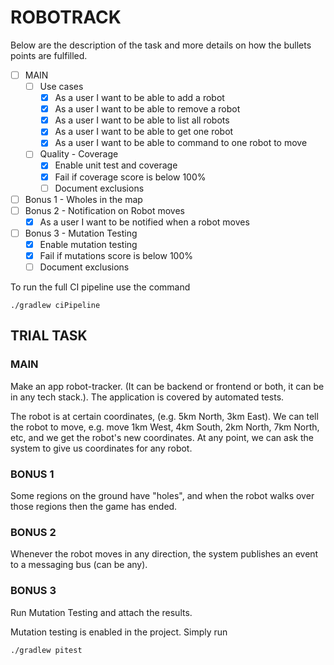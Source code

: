 # ROBOTRACK

Below are the description of the task and more details on how the bullets points are fulfilled.

- [ ] MAIN
    - [ ] Use cases
        - [x] As a user I want to be able to add a robot
        - [x] As a user I want to be able to remove a robot
        - [x] As a user I want to be able to list all robots
        - [x] As a user I want to be able to get one robot
        - [x] As a user I want to be able to command to one robot to move
    - [ ] Quality - Coverage
        - [x] Enable unit test and coverage
        - [x] Fail if coverage score is below 100%
        - [ ] Document exclusions
- [ ] Bonus 1 - Wholes in the map
- [ ] Bonus 2 - Notification on Robot moves
    - [x] As a user I want to be notified when a robot moves
- [ ] Bonus 3 - Mutation Testing
    - [x] Enable mutation testing
    - [x] Fail if mutations score is below 100%
    - [ ] Document exclusions

To run the full CI pipeline use the command

```
./gradlew ciPipeline
```

## TRIAL TASK

### MAIN

Make an app robot-tracker. (It can be backend or frontend or both, it can be in any tech stack.). The application is
covered by automated tests.

The robot is at certain coordinates, (e.g. 5km North, 3km East). We can tell the robot to move, e.g. move 1km West, 4km
South, 2km North, 7km North, etc, and we get the robot's new coordinates. At any point, we can ask the system to give us
coordinates for any robot.

### BONUS 1

Some regions on the ground have "holes", and when the robot walks over those regions then the game has ended.

### BONUS 2

Whenever the robot moves in any direction, the system publishes an event to a messaging bus (can be any).

### BONUS 3

Run Mutation Testing and attach the results.

Mutation testing is enabled in the project. Simply run

```
./gradlew pitest
```

